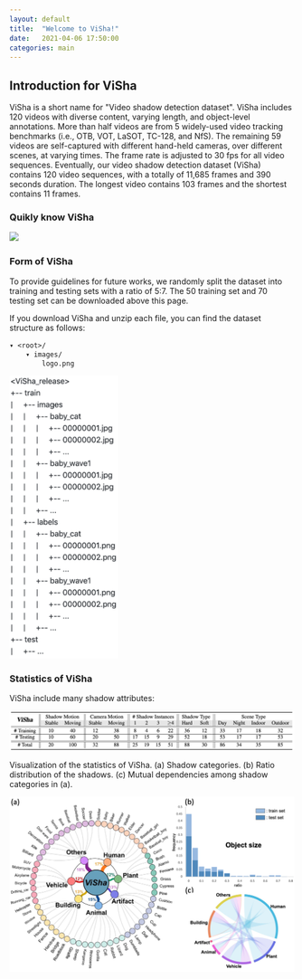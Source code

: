 ```yaml
---
layout: default
title:  "Welcome to ViSha!"
date:   2021-04-06 17:50:00
categories: main
---
```


## Introduction for ViSha
ViSha is a short name for "Video shadow detection dataset". ViSha includes 120 videos with diverse content, varying length, and object-level annotations. More than half videos are from 5 widely-used video tracking benchmarks (i.e., OTB, VOT, LaSOT, TC-128, and NfS). The remaining 59 videos are self-captured with different hand-held cameras, over different scenes, at varying times. The frame rate is adjusted to 30 fps for all video sequences. Eventually, our video shadow detection dataset (ViSha) contains 120 video sequences, with a totally of 11,685 frames and 390 seconds duration. The longest video contains 103 frames and the shortest contains 11 frames.

### Quikly know ViSha

<img src="https://github.com/eraserNut/eraserNut.github.io/blob/main/_posts/video1_compass_gif2.gif?raw=true">

### Form of ViSha
To provide guidelines for future works, we randomly split the dataset into training and testing sets with a ratio of 5:7. The 50 training set and 70 testing set can be downloaded above this page.

If you download ViSha and unzip each file, you can find the dataset structure as follows:

    ▾ <root>/
        ▾ images/
            logo.png

<img src="https://github.com/eraserNut/eraserNut.github.io/blob/main/_posts/folder_structure.png?raw=true" height="500">


### Statistics of ViSha
ViSha include many shadow attributes:

<img src="https://github.com/eraserNut/eraserNut.github.io/blob/main/_posts/visha_sta.png?raw=true" width="800">


Visualization of the statistics of ViSha. (a) Shadow categories. (b) Ratio distribution of the shadows. (c) Mutual dependencies among shadow categories in (a).

<img src="https://github.com/eraserNut/eraserNut.github.io/blob/main/_posts/visha_figure.png?raw=true" width="700">


